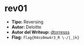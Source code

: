 # rev01 #

- **Tipo:** Reversing 
- **Autor:** Deloitte
- **Autor del Writeup:** [dtorresss](https://github.com/dtorresss)
- **Flag:** `flag{R4ns0mw4r3_R \-/|_|k}`

